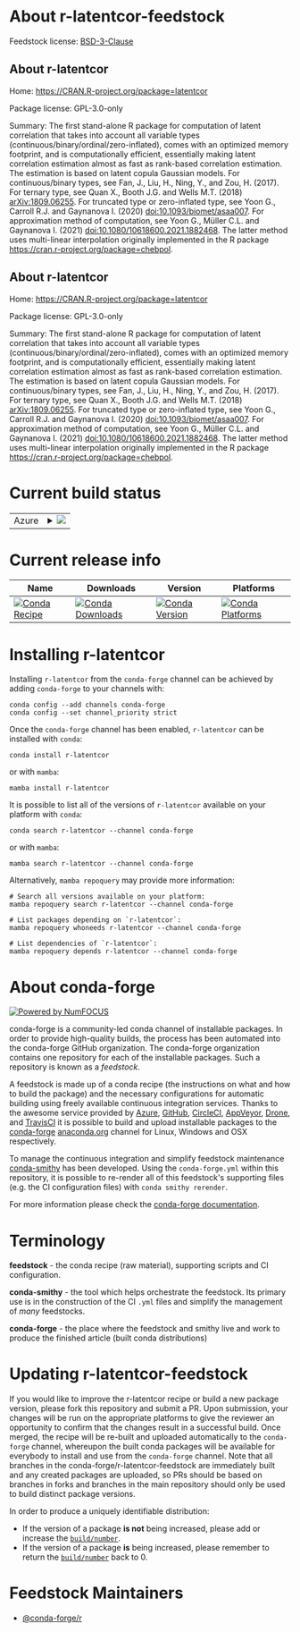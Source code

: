 About r-latentcor-feedstock
===========================

Feedstock license: [BSD-3-Clause](https://github.com/conda-forge/r-latentcor-feedstock/blob/main/LICENSE.txt)


About r-latentcor
-----------------

Home: https://CRAN.R-project.org/package=latentcor

Package license: GPL-3.0-only

Summary: The first stand-alone R package for computation of latent correlation that takes into account all variable types (continuous/binary/ordinal/zero-inflated), comes with an optimized memory footprint, and is computationally efficient, essentially making latent correlation estimation almost as fast as rank-based correlation estimation. The estimation is based on latent copula Gaussian models. For continuous/binary types, see Fan, J., Liu, H., Ning, Y., and Zou, H. (2017). For ternary type, see Quan X., Booth J.G. and Wells M.T. (2018) <arXiv:1809.06255>. For truncated type or zero-inflated type, see Yoon G., Carroll R.J. and Gaynanova I. (2020) <doi:10.1093/biomet/asaa007>. For approximation method of computation, see Yoon G., Müller C.L. and Gaynanova I. (2021) <doi:10.1080/10618600.2021.1882468>. The latter method uses multi-linear interpolation originally implemented in the R package <https://cran.r-project.org/package=chebpol>.

About r-latentcor
-----------------

Home: https://CRAN.R-project.org/package=latentcor

Package license: GPL-3.0-only

Summary: The first stand-alone R package for computation of latent correlation that takes into account all variable types (continuous/binary/ordinal/zero-inflated), comes with an optimized memory footprint, and is computationally efficient, essentially making latent correlation estimation almost as fast as rank-based correlation estimation. The estimation is based on latent copula Gaussian models. For continuous/binary types, see Fan, J., Liu, H., Ning, Y., and Zou, H. (2017). For ternary type, see Quan X., Booth J.G. and Wells M.T. (2018) <arXiv:1809.06255>. For truncated type or zero-inflated type, see Yoon G., Carroll R.J. and Gaynanova I. (2020) <doi:10.1093/biomet/asaa007>. For approximation method of computation, see Yoon G., Müller C.L. and Gaynanova I. (2021) <doi:10.1080/10618600.2021.1882468>. The latter method uses multi-linear interpolation originally implemented in the R package <https://cran.r-project.org/package=chebpol>.

Current build status
====================


<table>
    
  <tr>
    <td>Azure</td>
    <td>
      <details>
        <summary>
          <a href="https://dev.azure.com/conda-forge/feedstock-builds/_build/latest?definitionId=17318&branchName=main">
            <img src="https://dev.azure.com/conda-forge/feedstock-builds/_apis/build/status/r-latentcor-feedstock?branchName=main">
          </a>
        </summary>
        <table>
          <thead><tr><th>Variant</th><th>Status</th></tr></thead>
          <tbody><tr>
              <td>linux_64_r_base4.3</td>
              <td>
                <a href="https://dev.azure.com/conda-forge/feedstock-builds/_build/latest?definitionId=17318&branchName=main">
                  <img src="https://dev.azure.com/conda-forge/feedstock-builds/_apis/build/status/r-latentcor-feedstock?branchName=main&jobName=linux&configuration=linux%20linux_64_r_base4.3" alt="variant">
                </a>
              </td>
            </tr><tr>
              <td>linux_64_r_base4.4</td>
              <td>
                <a href="https://dev.azure.com/conda-forge/feedstock-builds/_build/latest?definitionId=17318&branchName=main">
                  <img src="https://dev.azure.com/conda-forge/feedstock-builds/_apis/build/status/r-latentcor-feedstock?branchName=main&jobName=linux&configuration=linux%20linux_64_r_base4.4" alt="variant">
                </a>
              </td>
            </tr><tr>
              <td>osx_64_r_base4.3</td>
              <td>
                <a href="https://dev.azure.com/conda-forge/feedstock-builds/_build/latest?definitionId=17318&branchName=main">
                  <img src="https://dev.azure.com/conda-forge/feedstock-builds/_apis/build/status/r-latentcor-feedstock?branchName=main&jobName=osx&configuration=osx%20osx_64_r_base4.3" alt="variant">
                </a>
              </td>
            </tr><tr>
              <td>osx_64_r_base4.4</td>
              <td>
                <a href="https://dev.azure.com/conda-forge/feedstock-builds/_build/latest?definitionId=17318&branchName=main">
                  <img src="https://dev.azure.com/conda-forge/feedstock-builds/_apis/build/status/r-latentcor-feedstock?branchName=main&jobName=osx&configuration=osx%20osx_64_r_base4.4" alt="variant">
                </a>
              </td>
            </tr><tr>
              <td>win_64_r_base4.3</td>
              <td>
                <a href="https://dev.azure.com/conda-forge/feedstock-builds/_build/latest?definitionId=17318&branchName=main">
                  <img src="https://dev.azure.com/conda-forge/feedstock-builds/_apis/build/status/r-latentcor-feedstock?branchName=main&jobName=win&configuration=win%20win_64_r_base4.3" alt="variant">
                </a>
              </td>
            </tr><tr>
              <td>win_64_r_base4.4</td>
              <td>
                <a href="https://dev.azure.com/conda-forge/feedstock-builds/_build/latest?definitionId=17318&branchName=main">
                  <img src="https://dev.azure.com/conda-forge/feedstock-builds/_apis/build/status/r-latentcor-feedstock?branchName=main&jobName=win&configuration=win%20win_64_r_base4.4" alt="variant">
                </a>
              </td>
            </tr>
          </tbody>
        </table>
      </details>
    </td>
  </tr>
</table>

Current release info
====================

| Name | Downloads | Version | Platforms |
| --- | --- | --- | --- |
| [![Conda Recipe](https://img.shields.io/badge/recipe-r--latentcor-green.svg)](https://anaconda.org/conda-forge/r-latentcor) | [![Conda Downloads](https://img.shields.io/conda/dn/conda-forge/r-latentcor.svg)](https://anaconda.org/conda-forge/r-latentcor) | [![Conda Version](https://img.shields.io/conda/vn/conda-forge/r-latentcor.svg)](https://anaconda.org/conda-forge/r-latentcor) | [![Conda Platforms](https://img.shields.io/conda/pn/conda-forge/r-latentcor.svg)](https://anaconda.org/conda-forge/r-latentcor) |

Installing r-latentcor
======================

Installing `r-latentcor` from the `conda-forge` channel can be achieved by adding `conda-forge` to your channels with:

```
conda config --add channels conda-forge
conda config --set channel_priority strict
```

Once the `conda-forge` channel has been enabled, `r-latentcor` can be installed with `conda`:

```
conda install r-latentcor
```

or with `mamba`:

```
mamba install r-latentcor
```

It is possible to list all of the versions of `r-latentcor` available on your platform with `conda`:

```
conda search r-latentcor --channel conda-forge
```

or with `mamba`:

```
mamba search r-latentcor --channel conda-forge
```

Alternatively, `mamba repoquery` may provide more information:

```
# Search all versions available on your platform:
mamba repoquery search r-latentcor --channel conda-forge

# List packages depending on `r-latentcor`:
mamba repoquery whoneeds r-latentcor --channel conda-forge

# List dependencies of `r-latentcor`:
mamba repoquery depends r-latentcor --channel conda-forge
```


About conda-forge
=================

[![Powered by
NumFOCUS](https://img.shields.io/badge/powered%20by-NumFOCUS-orange.svg?style=flat&colorA=E1523D&colorB=007D8A)](https://numfocus.org)

conda-forge is a community-led conda channel of installable packages.
In order to provide high-quality builds, the process has been automated into the
conda-forge GitHub organization. The conda-forge organization contains one repository
for each of the installable packages. Such a repository is known as a *feedstock*.

A feedstock is made up of a conda recipe (the instructions on what and how to build
the package) and the necessary configurations for automatic building using freely
available continuous integration services. Thanks to the awesome service provided by
[Azure](https://azure.microsoft.com/en-us/services/devops/), [GitHub](https://github.com/),
[CircleCI](https://circleci.com/), [AppVeyor](https://www.appveyor.com/),
[Drone](https://cloud.drone.io/welcome), and [TravisCI](https://travis-ci.com/)
it is possible to build and upload installable packages to the
[conda-forge](https://anaconda.org/conda-forge) [anaconda.org](https://anaconda.org/)
channel for Linux, Windows and OSX respectively.

To manage the continuous integration and simplify feedstock maintenance
[conda-smithy](https://github.com/conda-forge/conda-smithy) has been developed.
Using the ``conda-forge.yml`` within this repository, it is possible to re-render all of
this feedstock's supporting files (e.g. the CI configuration files) with ``conda smithy rerender``.

For more information please check the [conda-forge documentation](https://conda-forge.org/docs/).

Terminology
===========

**feedstock** - the conda recipe (raw material), supporting scripts and CI configuration.

**conda-smithy** - the tool which helps orchestrate the feedstock.
                   Its primary use is in the construction of the CI ``.yml`` files
                   and simplify the management of *many* feedstocks.

**conda-forge** - the place where the feedstock and smithy live and work to
                  produce the finished article (built conda distributions)


Updating r-latentcor-feedstock
==============================

If you would like to improve the r-latentcor recipe or build a new
package version, please fork this repository and submit a PR. Upon submission,
your changes will be run on the appropriate platforms to give the reviewer an
opportunity to confirm that the changes result in a successful build. Once
merged, the recipe will be re-built and uploaded automatically to the
`conda-forge` channel, whereupon the built conda packages will be available for
everybody to install and use from the `conda-forge` channel.
Note that all branches in the conda-forge/r-latentcor-feedstock are
immediately built and any created packages are uploaded, so PRs should be based
on branches in forks and branches in the main repository should only be used to
build distinct package versions.

In order to produce a uniquely identifiable distribution:
 * If the version of a package **is not** being increased, please add or increase
   the [``build/number``](https://docs.conda.io/projects/conda-build/en/latest/resources/define-metadata.html#build-number-and-string).
 * If the version of a package **is** being increased, please remember to return
   the [``build/number``](https://docs.conda.io/projects/conda-build/en/latest/resources/define-metadata.html#build-number-and-string)
   back to 0.

Feedstock Maintainers
=====================

* [@conda-forge/r](https://github.com/orgs/conda-forge/teams/r/)

